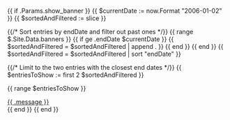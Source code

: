 {{ if .Params.show_banner }}
  {{ $currentDate := now.Format "2006-01-02" }}
  {{ $sortedAndFiltered := slice }}

  {{/* Sort entries by endDate and filter out past ones */}}
  {{ range $.Site.Data.banners }}
    {{ if ge .endDate $currentDate }}
      {{ $sortedAndFiltered = $sortedAndFiltered | append . }}
    {{ end }}
  {{ end }}
  {{ $sortedAndFiltered = $sortedAndFiltered | sort "endDate" }}

  {{/* Limit to the two entries with the closest end dates */}}
  {{ $entriesToShow := first 2 $sortedAndFiltered }}

  {{ range $entriesToShow }}
    <div class="o-banner">
      <i class="fas fa-bullhorn"></i> <a href="{{ .url }}">{{ .message }}</a>
    </div>
  {{ end }}
{{ end }}